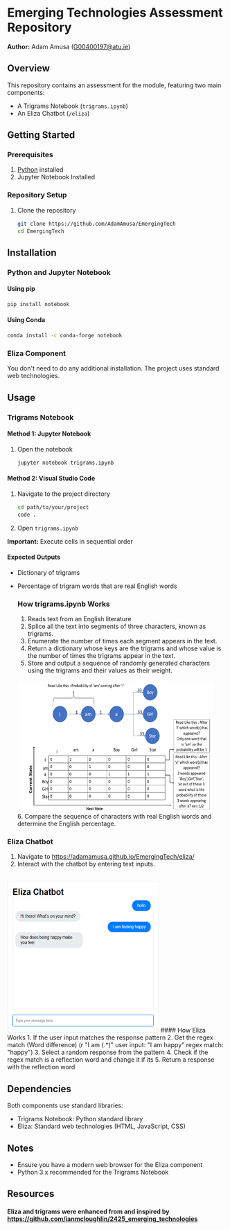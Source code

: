# Emerging Technologies Assessment Repository

**Author:** Adam Amusa (G00400197@atu.ie)

##  Overview

This repository contains an assessment for the module, featuring two main components:
- A Trigrams Notebook (`trigrams.ipynb`)
- An Eliza Chatbot (`/eliza`)

##  Getting Started

### Prerequisites
1. [Python](https://www.python.org/downloads/) installed
2. Jupyter Notebook Installed


### Repository Setup
1. Clone the repository
   ```bash
   git clone https://github.com/AdamAmusa/EmergingTech
   cd EmergingTech
   ```

##  Installation

### Python and Jupyter Notebook

#### Using pip
```bash
pip install notebook
```

#### Using Conda
```bash
conda install -c conda-forge notebook
```

### Eliza Component
You don't need to do any additional installation. The project uses standard web technologies.

##  Usage

### Trigrams Notebook

#### Method 1: Jupyter Notebook
1. Open the notebook
   ```bash
   jupyter notebook trigrams.ipynb
   ```

#### Method 2: Visual Studio Code
1. Navigate to the project directory
   ```bash
   cd path/to/your/project
   code .
   ```
2. Open `trigrams.ipynb`

**Important:** Execute cells in sequential order

#### Expected Outputs
- Dictionary of trigrams
- Percentage of trigram words that are real English words

   ### How trigrams.ipynb Works
   1. Reads text from an English literature
   2. Splice all the text into segments of three characters, known as trigrams.
   3. Enumerate the number of times each segment appears in the text.
   4. Return a dictionary whose keys are the trigrams and whose value is the number of times the trigrams appear in the text.
   5. Store and output a sequence of randomly generated characters using the trigrams and their values as their weight.
   </br>
   <img src="image-1.png" alt="Trigrams" width="450" height="300">
   </br>
   6. Compare the sequence of characters with real English words and determine the English percentage.

### Eliza Chatbot

1. Navigate to https://adamamusa.github.io/EmergingTech/eliza/
2. Interact with the chatbot by entering text inputs.
</br>
<img src="image.png" alt="Eliza Chatbot" width="350" height="350">
  #### How Eliza Works
1. If the user input matches the response pattern
2. Get the regex match (Word difference) (r "I am (.*)" user input: "I am happy" regex match: "happy")
3. Select a random response from the pattern 
4. Check if the regex match is a reflection word and change it if its
5. Return a response with the reflection word


##  Dependencies

Both components use standard libraries:
- Trigrams Notebook: Python standard library
- Eliza: Standard web technologies (HTML, JavaScript, CSS)

##  Notes
- Ensure you have a modern web browser for the Eliza component
- Python 3.x recommended for the Trigrams Notebook

## Resources
#### Eliza and trigrams were enhanced from and inspired by https://github.com/ianmcloughlin/2425_emerging_technologies
